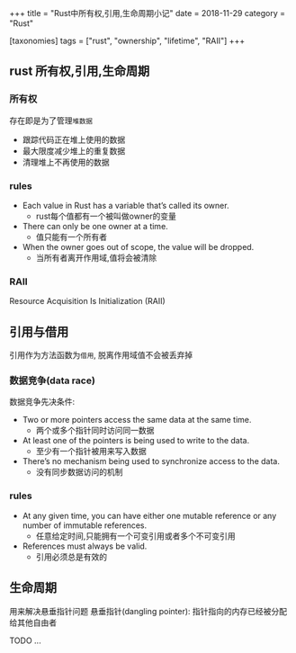 +++
title = "Rust中所有权,引用,生命周期小记"
date = 2018-11-29
category = "Rust"

[taxonomies]
tags = ["rust", "ownership", "lifetime", "RAII"]
+++

## rust 所有权,引用,生命周期

### 所有权

存在即是为了管理`堆数据`

- 跟踪代码正在堆上使用的数据
- 最大限度减少堆上的重复数据
- 清理堆上不再使用的数据

### rules
- Each value in Rust has a variable that’s called its owner.
    - rust每个值都有一个被叫做owner的变量
- There can only be one owner at a time.
    - 值只能有一个所有者
- When the owner goes out of scope, the value will be dropped.
    - 当所有者离开作用域,值将会被清除

### RAII

Resource Acquisition Is Initialization (RAII)

## 引用与借用

引用作为方法函数为`借用`, 脱离作用域值不会被丢弃掉

### 数据竞争(data race)

数据竞争先决条件:
- Two or more pointers access the same data at the same time.
    - 两个或多个指针同时访问同一数据
- At least one of the pointers is being used to write to the data.
    - 至少有一个指针被用来写入数据
- There’s no mechanism being used to synchronize access to the data.
    - 没有同步数据访问的机制

### rules
- At any given time, you can have either one mutable reference or any number of immutable references.
    - 任意给定时间,只能拥有一个可变引用或者多个不可变引用
- References must always be valid.
    - 引用必须总是有效的


## 生命周期
用来解决悬垂指针问题
悬垂指针(dangling pointer): 指针指向的内存已经被分配给其他自由者


TODO ...
